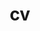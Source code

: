 ---
layout: cv
permalink: /cv/
title: cv
nav: true
nav_order: 3
#cv_pdf: example_pdf.pdf
description: 
toc:
  sidebar: left
---
